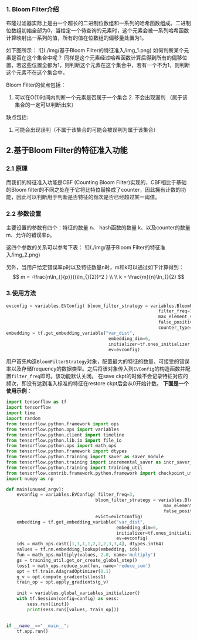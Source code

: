 ### 1. Bloom Filter介绍
布隆过滤器实际上是由一个超长的二进制位数组和一系列的哈希函数组成。二进制位数组初始全部为0，当给定一个待查询的元素时，这个元素会被一系列哈希函数计算映射出一系列的值，所有的值在位数组的偏移量处置为1。

如下图所示：
![](./img/基于Bloom Filter的特征准入/img_1.png)
如何判断某个元素是否在这个集合中呢？
同样是这个元素经过哈希函数计算后得到所有的偏移位置，若这些位置全都为1，则判断这个元素在这个集合中，若有一个不为1，则判断这个元素不在这个集合中。

Bloom Filter的优点包括：
  1. 可以在O(1)时间内判断一个元素是否属于一个集合
        2. 不会出现漏判 （属于该集合的一定可以判断出来）

缺点包括:

  1. 可能会出现误判（不属于该集合的可能会被误判为属于该集合）

## 2.基于Bloom Filter的特征准入功能
### 2.1 原理
而我们的特征准入功能是CBF (Counting Bloom Filter)实现的，CBF相比于基础的Bloom filter的不同之处在于它将比特位替换成了counter，因此拥有计数的功能，因此可以判断用于判断是否特征的频次是否已经超过某一阈值。
### 2.2 参数设置
主要设置的参数有四个：特征的数量 n、 hash函数的数量 k、以及counter的数量m、允许的错误率p。

这四个参数的关系可以参考下表：
![](./img/基于Bloom Filter的特征准入/img_2.png)

另外，当用户给定错误率p时以及特征数量n时，m和k可以通过如下计算得到：
$$
m = -\frac{n\ln_{}{p}}{(\ln_{}{2})^2 } \\
\\
k = \frac{m}{n}\ln_{}{2}
$$

### 3.使用方法
```python
evconfig = variables.EVConfig( bloom_filter_strategy = variables.BloomFilterStrategy(
                                                          filter_freq=3,
                                                          max_element_size = 2**30,
                                                          false_positive_probability = 0.01,
                                                          counter_type=dtypes.uint64))
embedding = tf.get_embedding_variable("var_dist",
                                       embedding_dim=6,
                                       initializer=tf.ones_initializer,
                                       ev=evconfig)
```

用户首先构造`BloomFilterStrategy`对象，配置最大的特征的数量、可接受的错误率以及存储frequency的数据类型。之后将该对象传入到`EVConfig`的构造函数并配置`filter_freq`即可。该功能默认关闭。
在save ckpt的时候不会记录特征对应的频次，即没有达到准入标准的特征在restore ckpt后会从0开始计数。
**下面是一个使用示例：**

```python
import tensorflow as tf
import tensorflow
import time
import random
from tensorflow.python.framework import ops
from tensorflow.python.ops import variables
from tensorflow.python.client import timeline
from tensorflow.python.lib.io import file_io
from tensorflow.python.ops import math_ops
from tensorflow.python.framework import dtypes
from tensorflow.python.training import saver as saver_module
from tensorflow.python.training import incremental_saver as incr_saver_module 
from tensorflow.python.training import training_util
from tensorflow.contrib.framework.python.framework import checkpoint_utils
import numpy as np

def main(unused_argv):
    evconfig = variables.EVConfig( filter_freq=3,
                                  bloom_filter_strategy = variables.BloomFilterStrategy(
                                                            max_element_size = 2**30,
                                                            false_positive_probability = 0.01),
                                  evict=evictconfig)
    embedding = tf.get_embedding_variable("var_dist",
                                          embedding_dim=6,
                                          initializer=tf.ones_initializer,
                                          ev=evconfig)
    ids = math_ops.cast([1,1,1,1,2,2,2,3,3,4], dtypes.int64)
    values = tf.nn.embedding_lookup(embedding, ids)
    fun = math_ops.multiply(values, 2.0, name='multiply')
    gs = training_util.get_or_create_global_step()
    loss1 = math_ops.reduce_sum(fun, name='reduce_sum')
    opt = tf.train.AdagradOptimizer(0.1)
    g_v = opt.compute_gradients(loss1)
    train_op = opt.apply_gradients(g_v)
    
    init = variables.global_variables_initializer()
    with tf.Session(config=config) as sess:
        sess.run([init])
        print(sess.run([values, train_op]))
        
 
if __name__=="__main__":
    tf.app.run()
```
